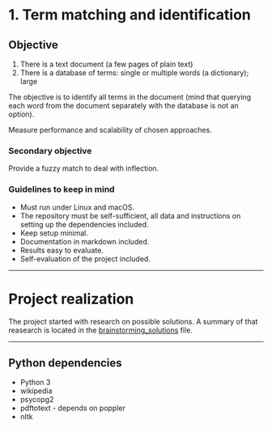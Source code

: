 # 1. Term matching and identification

## Objective

1. There is a text document (a few pages of plain text)
2. There is a database of terms: single or multiple words (a dictionary); large

The objective is to identify all terms in the document (mind that querying each word from the document separately with the database is not an option). 

Measure performance and scalability of chosen approaches.

### Secondary objective

Provide a fuzzy match to deal with inflection.

### Guidelines to keep in mind

* Must run under Linux and macOS.
* The repository must be self-sufficient, all data and instructions on setting up the dependencies included.
* Keep setup minimal.
* Documentation in markdown included.
* Results easy to evaluate.
* Self-evaluation of the project included.

---

# Project realization

The project started with research on possible solutions. A summary of that reasearch is located in the [brainstorming_solutions](research/brainstorming_solutions.md) file.

---

## Python dependencies

* Python 3
* wikipedia
* psycopg2
* pdftotext - depends on poppler
* nltk 
